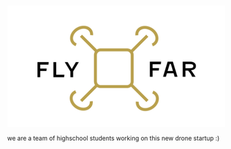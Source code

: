 ![Flyfar logo](img/flyfar_logo.png)

we are a team of highschool students working on this new drone startup :)